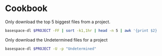 # Cookbook

Only download the top 5 biggest files from a project.

```bash
basespace-dl $PROJECT -FF | sort -k1,1hr | head -n 5 | awk '{print $2}' | basespace-dl $PROJECT -f -
```

Only download the Undetermined files for a project

```bash
basespace-dl $PROJECT -U -p "Undetermined"
```
